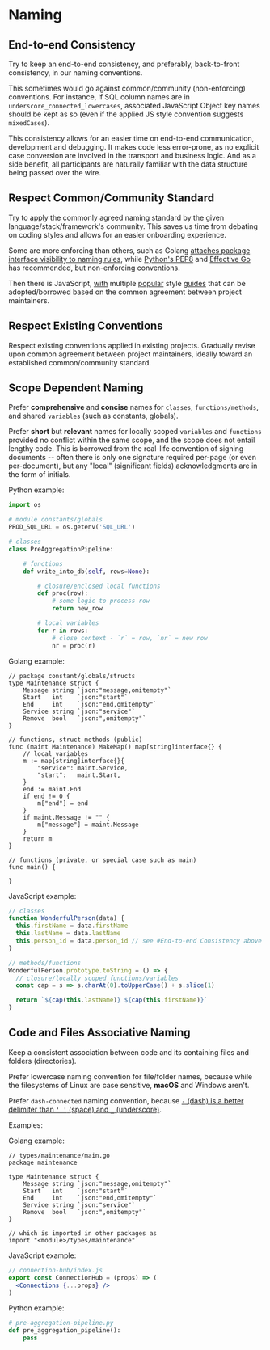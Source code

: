 # Naming

## End-to-end Consistency

Try to keep an end-to-end consistency, and preferably, back-to-front consistency, in our naming conventions.

This sometimes would go against common/community (non-enforcing) conventions. For instance, if SQL column names are in `underscore_connected_lowercases`, associated JavaScript Object key names should be kept as so (even if the applied JS style convention suggests `mixedCases`).

This consistency allows for an easier time on end-to-end communication, development and debugging. It makes code less error-prone, as no explicit case conversion are involved in the transport and business logic. And as a side benefit, all participants are naturally familiar with the data structure being passed over the wire.

## Respect Common/Community Standard

Try to apply the commonly agreed naming standard by the given language/stack/framework's community. This saves us time from debating on coding styles and allows for an easier onboarding experience.

Some are more enforcing than others, such as Golang [attaches package interface visibility to naming rules](https://tour.golang.org/basics/3), while [Python's PEP8](https://www.python.org/dev/peps/pep-0008/#naming-conventions) and [Effective Go](https://golang.org/doc/effective_go.html#names) has recommended, but non-enforcing conventions.

Then there is JavaScript, [with](https://google.github.io/styleguide/jsguide.html) multiple [popular](https://github.com/airbnb/javascript) style [guides](https://standardjs.com/) that can be adopted/borrowed based on the common agreement between project maintainers.

## Respect Existing Conventions

Respect existing conventions applied in existing projects. Gradually revise upon common agreement between project maintainers, ideally toward an established common/community standard.

## Scope Dependent Naming

Prefer **comprehensive** and **concise** names for `classes`, `functions/methods`, and shared `variables` (such as constants, globals).

Prefer **short** but **relevant** names for locally scoped `variables` and `functions` provided no conflict within the same scope, and the scope does not entail lengthy code. This is borrowed from the real-life convention of signing documents -- often there is only one signature required per-page (or even per-document), but any "local" (significant fields) acknowledgments are in the form of initials.

Python example:

```python
import os

# module constants/globals
PROD_SQL_URL = os.getenv('SQL_URL')

# classes
class PreAggregationPipeline:

    # functions
    def write_into_db(self, rows=None):

        # closure/enclosed local functions
        def proc(row):
            # some logic to process row
            return new_row

        # local variables
        for r in rows:
            # close context - `r` = row, `nr` = new row
            nr = proc(r)
```

Golang example:

```golang
// package constant/globals/structs
type Maintenance struct {
    Message string `json:"message,omitempty"`
    Start   int    `json:"start"`
    End     int    `json:"end,omitempty"`
    Service string `json:"service"`
    Remove  bool   `json:",omitempty"`
}

// functions, struct methods (public)
func (maint Maintenance) MakeMap() map[string]interface{} {
    // local variables
    m := map[string]interface{}{
        "service": maint.Service,
        "start":   maint.Start,
    }
    end := maint.End
    if end != 0 {
        m["end"] = end
    }
    if maint.Message != "" {
        m["message"] = maint.Message
    }
    return m
}

// functions (private, or special case such as main)
func main() {

}
```

JavaScript example:

```javascript
// classes
function WonderfulPerson(data) {
  this.firstName = data.firstName
  this.lastName = data.lastName
  this.person_id = data.person_id // see #End-to-end Consistency above
}

// methods/functions
WonderfulPerson.prototype.toString = () => {
  // closure/locally scoped functions/variables
  const cap = s => s.charAt(0).toUpperCase() + s.slice(1)

  return `${cap(this.lastName)} ${cap(this.firstName)}`
}
```

## Code and Files Associative Naming

Keep a consistent association between code and its containing files and folders (directories).

Prefer lowercase naming convention for file/folder names, because while the filesystems of Linux are case sensitive, **macOS** and Windows aren't.

Prefer `dash-connected` naming convention, because [`-` (dash) is a better delimiter than `' '` (space) and `_` (underscore)](https://blog.codinghorror.com/of-spaces-underscores-and-dashes/).

Examples:

Golang example:

```golang
// types/maintenance/main.go
package maintenance

type Maintenance struct {
    Message string `json:"message,omitempty"`
    Start   int    `json:"start"`
    End     int    `json:"end,omitempty"`
    Service string `json:"service"`
    Remove  bool   `json:",omitempty"`
}

// which is imported in other packages as
import "<module>/types/maintenance"
```

JavaScript example:

```jsx
// connection-hub/index.js
export const ConnectionHub = (props) => (
  <Connections {...props} />
)
```

Python example:

```python
# pre-aggregation-pipeline.py
def pre_aggregation_pipeline():
    pass
```
